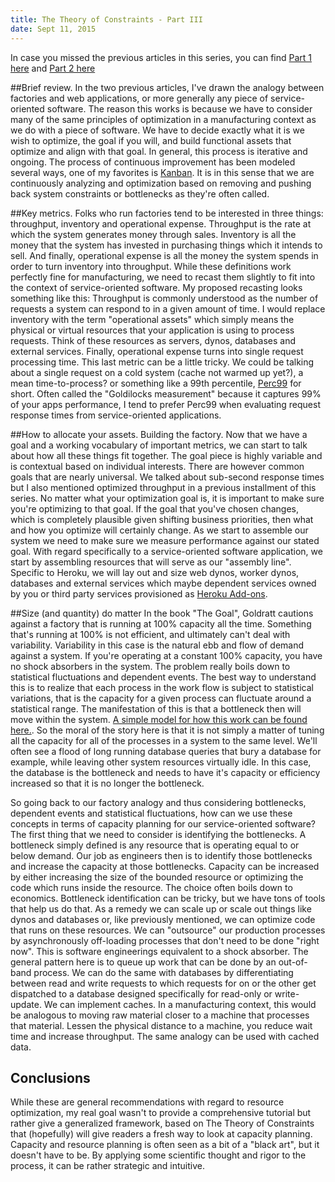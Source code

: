 ```yaml
---
title: The Theory of Constraints - Part III
date: Sept 11, 2015
---
```


In case you missed the previous articles in this series, you can find [Part 1 here](http://www.higherorderheroku.com/articles/the-theory-of-constraints/) and [Part 2 here](http://www.example.com)

##Brief review.
In the two previous articles, I've drawn the analogy between factories and web applications, or more generally any piece of service-oriented software.  The reason this works is because we have to consider many of the same principles of optimization in a manufacturing context as we do with a piece of software.  We have to decide exactly what it is we wish to optimize, the goal if you will, and build functional assets that optimize and align with that goal.  In general, this process is iterative and ongoing.  The process of continuous improvement has been modeled several ways, one of my favorites is [Kanban](https://en.wikipedia.org/wiki/Kanban).  It is in this sense that we are continuously analyzing and optimization based on removing and pushing back system constraints or bottlenecks as they're often called.

##Key metrics.
Folks who run factories tend to be interested in three things: throughput, inventory and operational expense.  Throughput is the rate at which the system generates money through sales.  Inventory is all the money that the system has invested in purchasing things which it intends to sell.  And finally, operational expense is all the money the system spends in order to turn inventory into throughput.  While these definitions work perfectly fine for manufacturing, we need to recast them slightly to fit into the context of service-oriented software.  My proposed recasting looks something like this: Throughput is commonly understood as the number of requests a system can respond to in a given amount of time.  I would replace inventory with the term "operational assets" which simply means the physical or virtual resources that your application is using to process requests.  Think of these resources as servers, dynos, databases and external services.  Finally, operational expense turns into single request processing time.  This last metric can be a little tricky.  We could be talking about a single request on a cold system (cache not warmed up yet?), a mean time-to-process? or something like a 99th percentile, [Perc99](https://blog.heroku.com/archives/2014/2/3/heroku-xl#understanding-perc99-and-tail-latencies) for short.  Often called the "Goldilocks measurement" because it captures 99% of your apps performance, I tend to prefer Perc99 when evaluating request response times from service-oriented applications.

##How to allocate your assets.  Building the factory.
Now that we have a goal and a working vocabulary of important metrics, we can start to talk about how all these things fit together.  The goal piece is highly variable and is contextual based on individual interests.  There are however common goals that are nearly universal.  We talked about sub-second response times but I also mentioned optimized throughput in a previous installment of this series.  No matter what your optimization goal is, it is important to make sure you're optimizing to that goal.  If the goal that you've chosen changes, which is completely plausible given shifting business priorities, then what and how you optimize will certainly change.  As we start to assemble our system we need to make sure we measure performance against our stated goal.  With regard specifically to a service-oriented software application, we start by assembling resources that will serve as our "assembly line".  Specific to Heroku, we will lay out and size web dynos, worker dynos, databases and external services which maybe dependent services owned by you or third party services provisioned as [Heroku Add-ons](https://addons.heroku.com/).

##Size (and quantity) do matter
In the book "The Goal", Goldratt cautions against a factory that is running at 100% capacity all the time.  Something that's running at 100% is not efficient, and ultimately can't deal with variability.  Variability in this case is the natural ebb and flow of demand against a system.  If you're operating at a constant 100% capacity, you have no shock absorbers in the system.  The problem really boils down to statistical fluctuations and dependent events.  The best way to understand this is to realize that each process in the work flow is subject to statistical variations, that is the capacity for a given process can fluctuate around a statistical range.  The manifestation of this is that a bottleneck then will move within the system.  [A simple model for how this work can be found here.](http://maaw.info/MatchBowlExperiment.htm).  So the moral of the story here is that it is not simply a matter of tuning all the capacity for all of the processes in a system to the same level.  We'll often see a flood of long running database queries that bury a database for example, while leaving other system resources virtually idle.  In this case, the database is the bottleneck and needs to have it's capacity or efficiency increased so that it is no longer the bottleneck.

So going back to our factory analogy and thus considering bottlenecks, dependent events and statistical fluctuations, how can we use these concepts in terms of capacity planning for our service-oriented software?  The first thing that we need to consider is identifying the bottlenecks.  A bottleneck simply defined is any resource that is operating equal to or below demand.  Our job as engineers then is to identify those bottlenecks and increase the capacity at those bottlenecks.  Capacity can be increased by either increasing the size of the bounded resource or optimizing the code which runs inside the resource.  The choice often boils down to economics.  Bottleneck identification can be tricky, but we have tons of tools that help us do that.  As a remedy we can scale up or scale out things like dynos and databases or, like previously mentioned, we can optimize code that runs on these resources.  We can "outsource" our production processes by asynchronously off-loading processes that don't need to be done "right now".  This is software engineerings equivalent to a shock absorber.  The general pattern here is to queue up work that can be done by an out-of-band process.  We can do the same with databases by differentiating between read and write requests to which requests for on or the other get dispatched to a database designed specifically for read-only or write-update.  We can implement caches.  In a manufacturing context, this would be analogous to moving raw material closer to a machine that processes that material.  Lessen the physical distance to a machine, you reduce wait time and increase throughput.  The same analogy can be used with cached data.

## Conclusions
While these are general recommendations with regard to resource optimization, my real goal wasn't to provide a comprehensive tutorial but rather give a generalized framework, based on The Theory of Constraints that (hopefully) will give readers a fresh way to look at capacity planning.  Capacity and resource planning is often seen as a bit of a "black art", but it doesn't have to be.  By applying some scientific thought and rigor to the process, it can be rather strategic and intuitive.